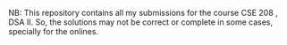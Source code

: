 
NB: This repository contains all my submissions for the course CSE 208 , DSA II. So, the solutions may not be correct or complete in some cases, specially for the onlines. 
